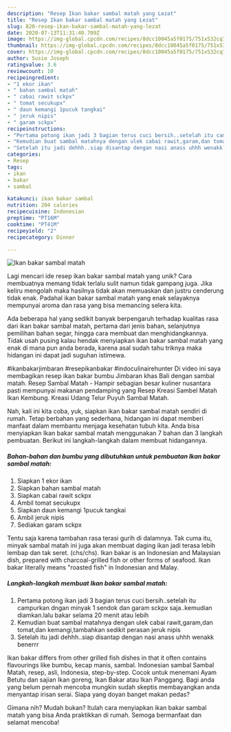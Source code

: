 ```yaml
---
description: "Resep Ikan bakar sambal matah yang Lezat"
title: "Resep Ikan bakar sambal matah yang Lezat"
slug: 820-resep-ikan-bakar-sambal-matah-yang-lezat
date: 2020-07-13T11:31:40.709Z
image: https://img-global.cpcdn.com/recipes/8dcc10045a5f0175/751x532cq70/ikan-bakar-sambal-matah-foto-resep-utama.jpg
thumbnail: https://img-global.cpcdn.com/recipes/8dcc10045a5f0175/751x532cq70/ikan-bakar-sambal-matah-foto-resep-utama.jpg
cover: https://img-global.cpcdn.com/recipes/8dcc10045a5f0175/751x532cq70/ikan-bakar-sambal-matah-foto-resep-utama.jpg
author: Susie Joseph
ratingvalue: 3.6
reviewcount: 10
recipeingredient:
- "1 ekor ikan"
- " bahan sambal matah"
- " cabai rawit sckpx"
- " tomat secukupx"
- " daun kemangi 1pucuk tangkai"
- " jeruk nipis"
- " garam sckpx"
recipeinstructions:
- "Pertama potong ikan jadi 3 bagian terus cuci bersih..setelah itu campurkan dngan minyak 1 sendok dan garam sckpx saja..kemudian diamkan.lalu bakar selama 20 menit atau lebih"
- "Kemudian buat sambal matahnya dengan ulek cabai rawit,garam,dan tomat,dan kemangi,tambahkan sedikit perasan jeruk nipis"
- "Setelah itu jadi dehhh..siap disantap dengan nasi anass uhhh wenakk benerrr"
categories:
- Resep
tags:
- ikan
- bakar
- sambal

katakunci: ikan bakar sambal 
nutrition: 204 calories
recipecuisine: Indonesian
preptime: "PT16M"
cooktime: "PT41M"
recipeyield: "2"
recipecategory: Dinner

---
```



![Ikan bakar sambal matah](https://img-global.cpcdn.com/recipes/8dcc10045a5f0175/751x532cq70/ikan-bakar-sambal-matah-foto-resep-utama.jpg)

Lagi mencari ide resep ikan bakar sambal matah yang unik? Cara membuatnya memang tidak terlalu sulit namun tidak gampang juga. Jika keliru mengolah maka hasilnya tidak akan memuaskan dan justru cenderung tidak enak. Padahal ikan bakar sambal matah yang enak selayaknya mempunyai aroma dan rasa yang bisa memancing selera kita.

Ada beberapa hal yang sedikit banyak berpengaruh terhadap kualitas rasa dari ikan bakar sambal matah, pertama dari jenis bahan, selanjutnya pemilihan bahan segar, hingga cara membuat dan menghidangkannya. Tidak usah pusing kalau hendak menyiapkan ikan bakar sambal matah yang enak di mana pun anda berada, karena asal sudah tahu triknya maka hidangan ini dapat jadi suguhan istimewa.

#ikanbakarjimbaran #resepikanbakar #indoculinairehunter Di video ini saya membagikan resep ikan bakar bumbu Jimbaran khas Bali dengan sambal matah. Resep Sambal Matah - Hampir sebagian besar kuliner nusantara pasti mempunyai makanan pendamping yang Resep Kreasi Sambel Matah Ikan Kembung. Kreasi Udang Telur Puyuh Sambal Matah.


Nah, kali ini kita coba, yuk, siapkan ikan bakar sambal matah sendiri di rumah. Tetap berbahan yang sederhana, hidangan ini dapat memberi manfaat dalam membantu menjaga kesehatan tubuh kita. Anda bisa menyiapkan Ikan bakar sambal matah menggunakan 7 bahan dan 3 langkah pembuatan. Berikut ini langkah-langkah dalam membuat hidangannya.

<!--inarticleads1-->

##### Bahan-bahan dan bumbu yang dibutuhkan untuk pembuatan Ikan bakar sambal matah:

1. Siapkan 1 ekor ikan
1. Siapkan  bahan sambal matah
1. Siapkan  cabai rawit sckpx
1. Ambil  tomat secukupx
1. Siapkan  daun kemangi 1pucuk tangkai
1. Ambil  jeruk nipis
1. Sediakan  garam sckpx


Tentu saja karena tambahan rasa terasi gurih di dalamnya. Tak cuma itu, minyak sambal matah ini juga akan membuat daging ikan jadi terasa lebih lembap dan tak seret. (chs/chs). Ikan bakar is an Indonesian and Malaysian dish, prepared with charcoal-grilled fish or other forms of seafood. Ikan bakar literally means &#34;roasted fish&#34; in Indonesian and Malay. 

<!--inarticleads2-->

##### Langkah-langkah membuat Ikan bakar sambal matah:

1. Pertama potong ikan jadi 3 bagian terus cuci bersih..setelah itu campurkan dngan minyak 1 sendok dan garam sckpx saja..kemudian diamkan.lalu bakar selama 20 menit atau lebih
1. Kemudian buat sambal matahnya dengan ulek cabai rawit,garam,dan tomat,dan kemangi,tambahkan sedikit perasan jeruk nipis
1. Setelah itu jadi dehhh..siap disantap dengan nasi anass uhhh wenakk benerrr


Ikan bakar differs from other grilled fish dishes in that it often contains flavourings like bumbu, kecap manis, sambal. Indonesian sambal Sambal Matah, resep, asli, Indonesia, step-by-step. Cocok untuk menemani Ayam Betutu dan sajian Ikan goreng, Ikan Bakar atau Ikan Panggang. Bagi anda yang belum pernah mencoba mungkin sudah skeptis membayangkan anda menyantap irisan serai. Siapa yang doyan banget makan pedas? 

Gimana nih? Mudah bukan? Itulah cara menyiapkan ikan bakar sambal matah yang bisa Anda praktikkan di rumah. Semoga bermanfaat dan selamat mencoba!
